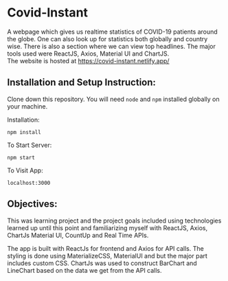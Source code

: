 # Covid-Instant
 
A webpage which gives us realtime statistics of COVID-19 patients around the globe. One can also look up for statistics both globally and country wise. There is also a section where we can view top headlines. The major tools used were ReactJS, Axios, Material UI and ChartJS.  
The website is hosted at https://covid-instant.netlify.app/

## Installation and Setup Instruction:

Clone down this repository. You will need `node` and `npm` installed globally on your machine.  

Installation:

`npm install`  

To Start Server:

`npm start`  

To Visit App:

`localhost:3000`  

## Objectives:
 

This was learning project and the project goals included using technologies learned up until this point and familiarizing myself with ReactJS, Axios, ChartJs Material UI, CountUp and Real Time APIs.

The app is built with ReactJs for frontend and Axios for API calls. The styling is done using MaterializeCSS, MaterialUI and but the major part includes custom CSS. ChartJs was used to construct BarChart and LineChart based on the data we get from the API calls.



